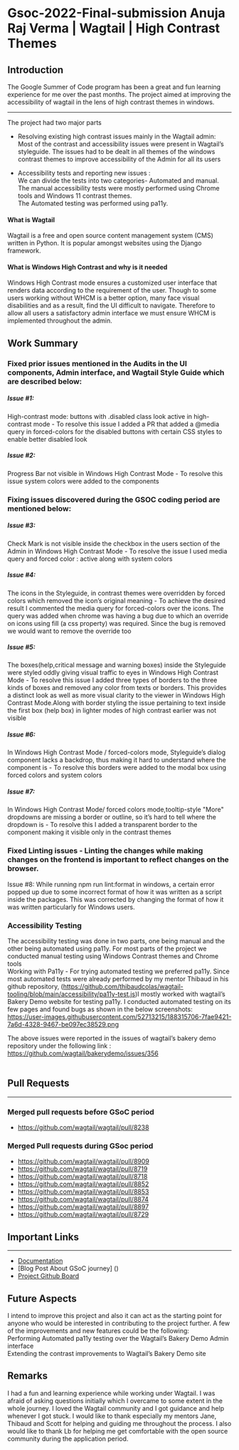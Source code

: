 # Gsoc-2022-Final-submission Anuja Raj Verma | Wagtail | High Contrast Themes

## Introduction
The Google Summer of Code program has been a great and fun learning experience for me over the past months. The project aimed at improving the accessibility of wagtail in the lens of high contrast themes in windows. 
***
The project had two major parts</br>
* Resolving existing high contrast issues mainly in the Wagtail admin:</br>
Most of the contrast and accessibility issues were present in Wagtail’s styleguide. The issues had to be dealt in all themes of the windows contrast themes to improve accessibility of the Admin for all its users</br>
 
* Accessibility tests and reporting new issues :</br>
We can divide the tests into two categories- Automated and manual. The manual accessibility tests were mostly performed using Chrome tools and Windows 11 contrast themes.</br>
The Automated testing was performed using pa11y. 

#### What is Wagtail
Wagtail is a free and open source content management system (CMS) written in Python. It is popular amongst websites using the Django framework.</br>
#### What is Windows High Contrast and why is it needed</br>
Windows High Contrast mode ensures a customized user interface that renders data according to the requirement of the user. Though to some users working without WHCM is a better option, many face visual disabilities and as a result, find the UI difficult to navigate. Therefore to allow all users a satisfactory admin interface we must ensure WHCM is implemented throughout the admin.

## Work Summary
 
### Fixed prior issues mentioned in the  Audits in the UI components, Admin interface, and Wagtail Style Guide which are described below:
##### Issue #1: 
High-contrast mode: buttons with .disabled class look active in high-contrast mode - To resolve this issue I added a PR that added a @media query in forced-colors for the disabled buttons with certain CSS styles to enable better disabled look
##### Issue #2: 
Progress Bar not visible in Windows High Contrast Mode - To resolve this issue system colors were added to the components 
 
### Fixing issues discovered during the GSOC coding period are mentioned below:
##### Issue #3: 
Check Mark is not visible inside the checkbox in the users section of the Admin in Windows High Contrast Mode - To resolve the issue I used media query and forced color : active along with system colors
##### Issue #4: 
The icons in the Styleguide, in contrast themes were overridden by forced colors which removed the icon’s original meaning - To achieve the desired result I commented the media query for forced-colors over the icons. The query was added when chrome was having a bug due to which an override on icons using fill (a css property) was required. Since the bug is removed we would want to remove the override too
##### Issue #5: 
The boxes(help,critical message and warning boxes) inside the Styleguide were styled oddly giving visual traffic to eyes in Windows High Contrast Mode  - To resolve this issue I added three types of borders to the three kinds of boxes and removed any color from texts or borders. This provides a distinct look as well as more visual clarity to the viewer in Windows High Contrast Mode.Along with border styling the issue pertaining to text inside the first box (help box) in lighter modes of high contrast earlier was not visible
##### Issue #6: 
In Windows High Contrast Mode / forced-colors mode, Styleguide’s  dialog component lacks a backdrop, thus making it hard to understand where the component is - To resolve this borders were added to the modal box using forced colors and system colors
##### Issue #7: 
In Windows High Contrast Mode/ forced colors mode,tooltip-style "More" dropdowns are missing a border or outline, so it’s hard to tell where the dropdown is - To resolve this I added a transparent border to the component making it visible only in the contrast themes
### Fixed Linting issues - Linting the changes while making changes on the frontend is important to reflect changes on the browser. 
Issue #8: While running npm run lint:format in windows, a certain error popped up due to some incorrect format of how it was written as a script inside the packages. This was corrected by changing the format of how it was written particularly for Windows users.
### Accessibility Testing 
The accessibility testing was done in two parts, one being manual and the other being automated using pa11y. For most parts of the project we conducted manual testing using Windows Contrast themes and Chrome tools</br>
Working with Pa11y - For trying automated testing we preferred pa11y. Since most automated tests were already performed by my mentor Thibaud in his github repository, (https://github.com/thibaudcolas/wagtail-tooling/blob/main/accessibility/pa11y-test.js)I mostly worked with wagtail’s Bakery Demo website for testing pa11y. I conducted automated testing on its few pages and found bugs as shown in the below screenshots:</br>
https://user-images.githubusercontent.com/52713215/188315706-7fae9421-7a6d-4328-9467-be097ec38529.png


The above issues were reported in the issues of wagtail’s bakery demo repository under the following link : </br>
https://github.com/wagtail/bakerydemo/issues/356<br></br>

## Pull Requests
***
### Merged pull requests before GSoC period
* https://github.com/wagtail/wagtail/pull/8238
### Merged Pull requests during GSoc period
* https://github.com/wagtail/wagtail/pull/8909 </br>
* https://github.com/wagtail/wagtail/pull/8719 </br>
* https://github.com/wagtail/wagtail/pull/8718 </br>
* https://github.com/wagtail/wagtail/pull/8852 </br>
* https://github.com/wagtail/wagtail/pull/8853 </br>
* https://github.com/wagtail/wagtail/pull/8874 </br>
* https://github.com/wagtail/wagtail/pull/8897 </br>
* https://github.com/wagtail/wagtail/pull/8729 </br>

## Important Links
***
* [Documentation](https://docs.wagtail.org/en/stable/) </br>
* [Blog Post About GSoC journey] () </br>
* [Project Github Board](https://github.com/orgs/wagtail/projects/5/)</br>

      
## Future Aspects
 
I intend to improve this project and also it can act as the starting point for anyone who would be interested in contributing to the project further. A few of the improvements and new features could be the following:</br>
Performing Automated pa11y testing over the Wagtail’s Bakery Demo Admin interface</br>
Extending the contrast improvements to Wagtail’s Bakery Demo site</br>

## Remarks
 
I had a fun and learning experience while working under Wagtail. I was afraid of asking questions initially which I overcame to some extent in the whole journey. I loved the Wagtail community and I got guidance and help whenever I got stuck. I would like to thank especially my mentors Jane, Thibaud and Scott for helping and guiding me throughout the process. I also would like to thank Lb for helping me get comfortable with the open source community during the application period.
